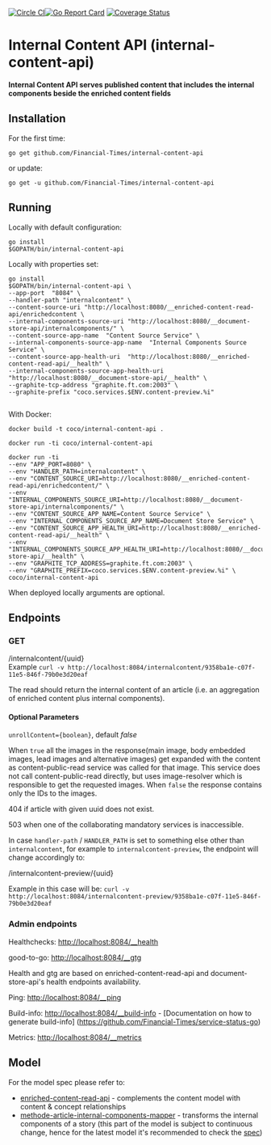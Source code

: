 [![Circle CI](https://circleci.com/gh/Financial-Times/internal-content-api.svg?style=shield)](https://circleci.com/gh/Financial-Times/internal-content-api)[![Go Report Card](https://goreportcard.com/badge/github.com/Financial-Times/internal-content-api)](https://goreportcard.com/report/github.com/Financial-Times/internal-content-api) [![Coverage Status](https://coveralls.io/repos/github/Financial-Times/internal-content-api/badge.svg?branch=master)](https://coveralls.io/github/Financial-Times/internal-content-api?branch=master)

# Internal Content API (internal-content-api)

__Internal Content API serves published content that includes the internal components beside the enriched content fields__

## Installation

For the first time:

`go get github.com/Financial-Times/internal-content-api`

or update:

`go get -u github.com/Financial-Times/internal-content-api`

## Running


Locally with default configuration:

```
go install
$GOPATH/bin/internal-content-api
```

Locally with properties set:

```
go install
$GOPATH/bin/internal-content-api \
--app-port  "8084" \
--handler-path "internalcontent" \
--content-source-uri "http://localhost:8080/__enriched-content-read-api/enrichedcontent \
--internal-components-source-uri "http://localhost:8080/__document-store-api/internalcomponents/" \
--content-source-app-name  "Content Source Service" \
--internal-components-source-app-name  "Internal Components Source Service" \
--content-source-app-health-uri  "http://localhost:8080/__enriched-content-read-api/__health" \
--internal-components-source-app-health-uri  "http://localhost:8080/__document-store-api/__health" \
--graphite-tcp-address "graphite.ft.com:2003" \
--graphite-prefix "coco.services.$ENV.content-preview.%i"
 
```

With Docker:

`docker build -t coco/internal-content-api .`

`docker run -ti coco/internal-content-api`

```
docker run -ti  
--env "APP_PORT=8080" \
--env "HANDLER_PATH=internalcontent" \
--env "CONTENT_SOURCE_URI=http://localhost:8080/__enriched-content-read-api/enrichedcontent/" \
--env "INTERNAL_COMPONENTS_SOURCE_URI=http://localhost:8080/__document-store-api/internalcomponents/" \
--env "CONTENT_SOURCE_APP_NAME=Content Source Service" \
--env "INTERNAL_COMPONENTS_SOURCE_APP_NAME=Document Store Service" \
--env "CONTENT_SOURCE_APP_HEALTH_URI=http://localhost:8080/__enriched-content-read-api/__health" \
--env "INTERNAL_COMPONENTS_SOURCE_APP_HEALTH_URI=http://localhost:8080/__document-store-api/__health" \
--env "GRAPHITE_TCP_ADDRESS=graphite.ft.com:2003" \  
--env "GRAPHITE_PREFIX=coco.services.$ENV.content-preview.%i" \  
coco/internal-content-api  
```

When deployed locally arguments are optional.

## Endpoints
### GET
/internalcontent/{uuid}    
Example
`curl -v http://localhost:8084/internalcontent/9358ba1e-c07f-11e5-846f-79b0e3d20eaf`

The read should return the internal content of an article (i.e. an aggregation of enriched content plus internal components).

#### Optional Parameters
`unrollContent={boolean}`, default *false*

When `true` all the images in the response(main image, body embedded images, lead images and alternative images) get expanded with the content as content-public-read service was called for that image. This service does not call content-public-read directly, but uses image-resolver which is responsible to get the requested images. When `false` the response contains only the IDs to the images.

404 if article with given uuid does not exist.

503 when one of the collaborating mandatory services is inaccessible.

In case `handler-path` / `HANDLER_PATH` is set to something else other than `internalcontent`,
for example to `internalcontent-preview`, the endpoint will change accordingly to:

/internalcontent-preview/{uuid}

Example in this case will be:
`curl -v http://localhost:8084/internalcontent-preview/9358ba1e-c07f-11e5-846f-79b0e3d20eaf`

### Admin endpoints
Healthchecks: [http://localhost:8084/__health](http://localhost:8084/__health)

good-to-go: [http://localhost:8084/__gtg](http://localhost:8084/__gtg)

Health and gtg are based on enriched-content-read-api and document-store-api's health endpoints availability.

Ping: [http://localhost:8084/__ping](http://localhost:8084/__ping)

Build-info: [http://localhost:8084/__build-info](http://localhost:8084/__build-info)  -  [Documentation on how to generate build-info] (https://github.com/Financial-Times/service-status-go) 
 
Metrics:  [http://localhost:8084/__metrics](http://localhost:8084/__metrics)

## Model

For the model spec please refer to:
* [enriched-content-read-api](http://git.svc.ft.com/projects/CP/repos/enriched-content-read-api/browse) - complements the content model with content & concept relationships
* [methode-article-internal-components-mapper](https://github.com/Financial-Times/methode-article-internal-components-mapper) - transforms the internal components of a story (this part of the model is subject to continuous change, hence for the latest model it's recommended to check the [spec](https://github.com/Financial-Times/methode-article-internal-components-mapper/blob/master/api.md))
